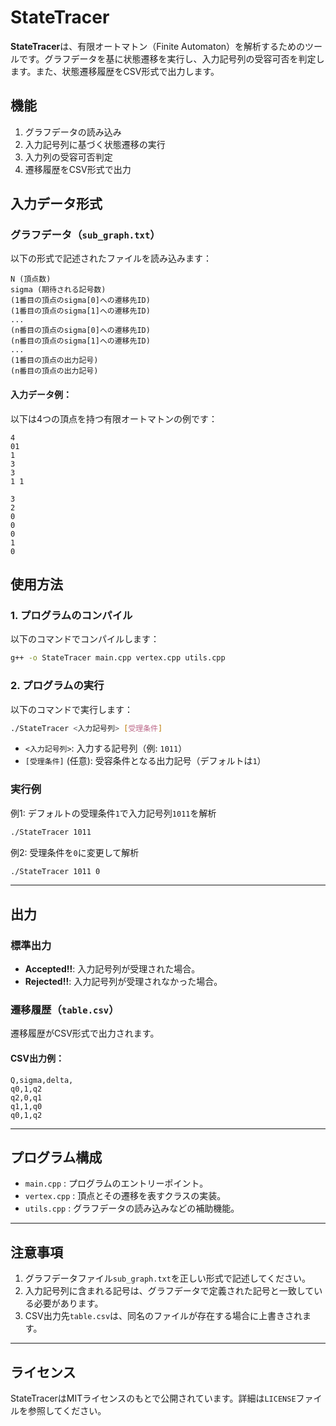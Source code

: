 # StateTracer

**StateTracer**は、有限オートマトン（Finite Automaton）を解析するためのツールです。グラフデータを基に状態遷移を実行し、入力記号列の受容可否を判定します。また、状態遷移履歴をCSV形式で出力します。

## 機能
1. グラフデータの読み込み
2. 入力記号列に基づく状態遷移の実行
3. 入力列の受容可否判定
4. 遷移履歴をCSV形式で出力

## 入力データ形式

### グラフデータ（`sub_graph.txt`）
以下の形式で記述されたファイルを読み込みます：

```
N (頂点数)
sigma (期待される記号数)
(1番目の頂点のsigma[0]への遷移先ID)
(1番目の頂点のsigma[1]への遷移先ID)
...
(n番目の頂点のsigma[0]への遷移先ID)
(n番目の頂点のsigma[1]への遷移先ID)
...
(1番目の頂点の出力記号)
(n番目の頂点の出力記号)
```

#### 入力データ例：
以下は4つの頂点を持つ有限オートマトンの例です：

```
4
01
1
3
3
1 1

3
2
0
0
0
1
0

```

## 使用方法

### 1. プログラムのコンパイル
以下のコマンドでコンパイルします：

```bash
g++ -o StateTracer main.cpp vertex.cpp utils.cpp
```

### 2. プログラムの実行
以下のコマンドで実行します：

```bash
./StateTracer <入力記号列> [受理条件]
```

- `<入力記号列>`: 入力する記号列（例: `1011`）
- `[受理条件]` (任意): 受容条件となる出力記号（デフォルトは`1`）

### 実行例

例1: デフォルトの受理条件`1`で入力記号列`1011`を解析
```bash
./StateTracer 1011
```

例2: 受理条件を`0`に変更して解析
```bash
./StateTracer 1011 0
```

---

## 出力

### 標準出力
- **Accepted!!**: 入力記号列が受理された場合。
- **Rejected!!**: 入力記号列が受理されなかった場合。

### 遷移履歴（`table.csv`）
遷移履歴がCSV形式で出力されます。

#### CSV出力例：
```
Q,sigma,delta,
q0,1,q2
q2,0,q1
q1,1,q0
q0,1,q2
```

---

## プログラム構成
- `main.cpp` : プログラムのエントリーポイント。
- `vertex.cpp` : 頂点とその遷移を表すクラスの実装。
- `utils.cpp` : グラフデータの読み込みなどの補助機能。

---

## 注意事項
1. グラフデータファイル`sub_graph.txt`を正しい形式で記述してください。
2. 入力記号列に含まれる記号は、グラフデータで定義された記号と一致している必要があります。
3. CSV出力先`table.csv`は、同名のファイルが存在する場合に上書きされます。

---

## ライセンス
StateTracerはMITライセンスのもとで公開されています。詳細は`LICENSE`ファイルを参照してください。
